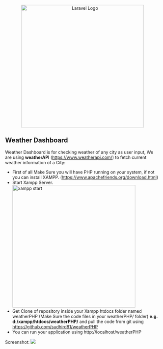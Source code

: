 <p align="center"><a href="https://radiclehub.com" target="_blank"><img src="https://img.freepik.com/free-vector/weather-concept-illustration_114360-1234.jpg" width="400" alt="Laravel Logo"></a></p>

## Weather Dashboard

Weather Dashboard is for checking weather of any city as user input, We are using **weatherAPI** (https://www.weatherapi.com/) to fetch current weather information of a City:

- First of all Make Sure you will have PHP running on your system, if not you can install XAMPP. (https://www.apachefriends.org/download.html)
- Start Xampp Server.
  <img src="https://www.ionos.com/digitalguide/fileadmin/DigitalGuide/Screenshots/EN_XAMPP_Control_Panel_2.PNG"  width="400" alt="xampp start">
- Get Clone of repository inside your Xampp htdocs folder named weatherPHP (Make Sure the code files in your weatherPHP/ folder)
  **e.g. d:/xampp/htdocs/weatherPHP/** and pull the code from git using https://github.com/sudhird81/weatherPHP
- You can run your application using http://localhost/weatherPHP

Screenshot:
<img src="https://ebullientsoft.com/img/phpcore.png">
